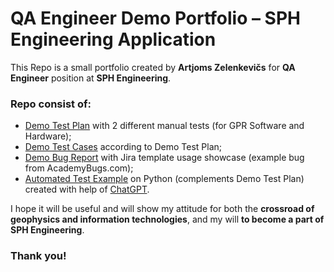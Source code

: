 # QA Engineer Demo Portfolio – SPH Engineering Application

This Repo is a small portfolio created by **Artjoms Zelenkevičs** for **QA Engineer** position at **SPH Engineering**.

### Repo consist of:
  - [Demo Test Plan](test_plan_demo.pdf) with 2 different manual tests (for GPR Software and Hardware);
  - [Demo Test Cases](test-case-demo.pdf) according to Demo Test Plan;
  - [Demo Bug Report](Jira_bug_report_demo.JPG) with Jira template usage showcase (example bug from AcademyBugs.com);
  - [Automated Test Example](GPR_connection_close.py) on Python (complements Demo Test Plan) created with help of [ChatGPT](https://chatgpt.com/).

I hope it will be useful and will show my attitude for both the **crossroad of geophysics and information technologies**, and my will **to become a part of SPH Engineering**.

### Thank you!
